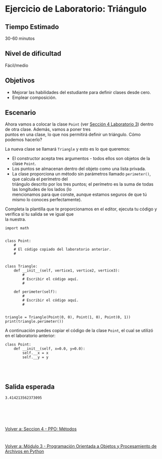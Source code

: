 # **Ejercicio de Laboratorio: Triángulo**

## **Tiempo Estimado**  

30-60 minutos  


## **Nivel de dificultad**  

Fácil/medio  


## **Objetivos**  

- Mejorar las habilidades del estudiante para definir clases desde cero.
- Emplear composición.


## **Escenario**  
Ahora vamos a colocar la clase ```Point``` (ver [Sección 4 Laboratorio 3](Sec4-Lab3.md)) dentro de otra clase. Además, vamos a poner tres  
puntos en una clase, lo que nos permitirá definir un triángulo. Cómo podemos hacerlo?  

La nueva clase se llamará ```Triangle``` y esto es lo que queremos:  
- El constructor acepta tres argumentos - todos ellos son objetos de la clase ```Point```.  
- Los puntos se almacenan dentro del objeto como una lista privada.  
- La clase proporciona un método sin parámetros llamado ```perimeter()```, que calcula el perímetro del  
triángulo descrito por los tres puntos; el perímetro es la suma de todas las longitudes de los lados (lo  
mencionamos para que conste, aunque estamos seguros de que tú mismo lo conoces perfectamente).  

Completa la plantilla que te proporcionamos en el editor, ejecuta tu código y verifica si tu salida se ve igual que  
la nuestra.  
```
import math


class Point:
    #
    # El código copiado del laboratorio anterior.
    #


class Triangle:
    def __init__(self, vertice1, vertice2, vertice3):
        #
        # Escribir el código aquí.
        #

    def perimeter(self):
        #
        # Escribir el código aquí.
        #


triangle = Triangle(Point(0, 0), Point(1, 0), Point(0, 1))
print(triangle.perimeter())
```

A continuación puedes copiar el código de la clase ```Point```, el cual se utilizó en el laboratorio anterior:  
```
class Point:
    def __init__(self, x=0.0, y=0.0):
        self.__x = x
        self.__y = y
```  

<br></br>  


## **Salida esperada**  
```
3.414213562373095
```  


<br></br>

#  

[Volver a: Seccion 4 - PPO: Métodos](_Seccion4.md)   

# 

[Volver a: Módulo 3 - Programación Orientada a Objetos y Procesamiento de Archivos en Python](../README.md)